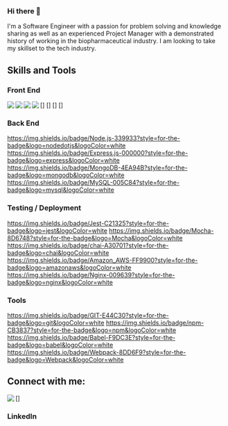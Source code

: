 ### Hi there 👋

I'm a Software Engineer with a passion for problem solving and knowledge sharing as well as an experienced Project Manager with a demonstrated history of working in the biopharmaceutical industry. I am looking to take my skillset to the tech industry. 

## Skills and Tools

### Front End
[<img align="left" src="https://img.shields.io/badge/JavaScript-323330?style=for-the-badge&logo=javascript&logoColor=F7DF1E" />]
[<img align="left" src="https://img.shields.io/badge/React-20232A?style=for-the-badge&logo=react&logoColor=61DAFB" />]
[<img align="left" src="https://img.shields.io/badge/HTML5-E34F26?style=for-the-badge&logo=html5&logoColor=white" />]
[<img align="left" src="https://img.shields.io/badge/CSS3-1572B6?style=for-the-badge&logo=css3&logoColor=white" />]
	

### Back End

https://img.shields.io/badge/Node.js-339933?style=for-the-badge&logo=nodedotjs&logoColor=white
https://img.shields.io/badge/Express.js-000000?style=for-the-badge&logo=express&logoColor=white
https://img.shields.io/badge/MongoDB-4EA94B?style=for-the-badge&logo=mongodb&logoColor=white
https://img.shields.io/badge/MySQL-005C84?style=for-the-badge&logo=mysql&logoColor=white

### Testing / Deployment
https://img.shields.io/badge/Jest-C21325?style=for-the-badge&logo=jest&logoColor=white
https://img.shields.io/badge/Mocha-8D6748?style=for-the-badge&logo=Mocha&logoColor=white
https://img.shields.io/badge/chai-A30701?style=for-the-badge&logo=chai&logoColor=white
https://img.shields.io/badge/Amazon_AWS-FF9900?style=for-the-badge&logo=amazonaws&logoColor=white
https://img.shields.io/badge/Nginx-009639?style=for-the-badge&logo=nginx&logoColor=white


### Tools

https://img.shields.io/badge/GIT-E44C30?style=for-the-badge&logo=git&logoColor=white
https://img.shields.io/badge/npm-CB3837?style=for-the-badge&logo=npm&logoColor=white
https://img.shields.io/badge/Babel-F9DC3E?style=for-the-badge&logo=babel&logoColor=white
https://img.shields.io/badge/Webpack-8DD6F9?style=for-the-badge&logo=Webpack&logoColor=white

## Connect with me:

[<a href="www.linkedin.com/in/msilee85" ><img align="left" src="https://img.shields.io/badge/LinkedIn-0077B5?style=for-the-badge&logo=linkedin&logoColor=white" /></a>]


### LinkedIn




[linkedin]: www.linkedin.com/in/msilee85


<!--
**msilee85/msilee85** is a ✨ _special_ ✨ repository because its `README.md` (this file) appears on your GitHub profile.

I'm a Software Engineer with a passion for problem solving and knowledge sharing as well as an experienced Project Manager with a demonstrated history of working in the biopharmaceutical industry. I am looking to take my skillset to the tech industry. Inspired by the impact tech companies have been able to make in a few decades to vastly improve people's quality of life, I'm excited to join the movement. 


Here are some ideas to get you started:

- 🔭 I’m currently working on ...
- 🌱 I’m currently learning ...
- 👯 I’m looking to collaborate on ...
- 🤔 I’m looking for help with ...
- 💬 Ask me about ...
- 📫 How to reach me: ...
- 😄 Pronouns: ...
- ⚡ Fun fact: ...
-->
